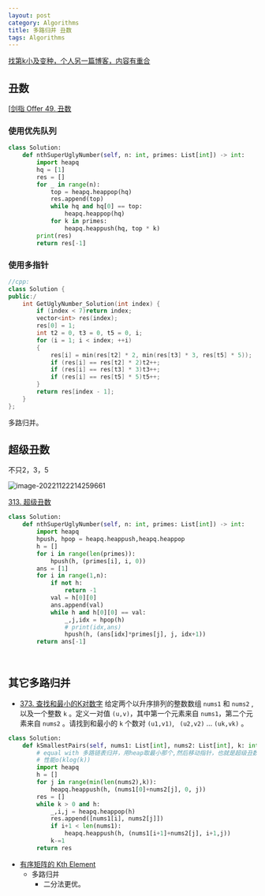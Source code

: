 ```yaml
---
layout: post
category: Algorithms
title: 多路归并 丑数
tags: Algorithms
---
```


[找第k小及变种，个人另一篇博客，内容有重合](https://mafulong.github.io/2022/01/03/%E6%89%BE%E7%AC%ACk%E5%B0%8F%E5%8F%8A%E5%8F%98%E7%A7%8D/)



## 丑数

[[剑指 Offer 49. 丑数](https://leetcode-cn.com/problems/chou-shu-lcof/)



### 使用优先队列

```python
class Solution:
    def nthSuperUglyNumber(self, n: int, primes: List[int]) -> int:
        import heapq
        hq = [1]
        res = []
        for _ in range(n):
            top = heapq.heappop(hq)
            res.append(top)
            while hq and hq[0] == top:
                heapq.heappop(hq)
            for k in primes:
                heapq.heappush(hq, top * k)
        print(res)
        return res[-1]
```



### 使用多指针

```c++
//cpp:
class Solution {
public:/
    int GetUglyNumber_Solution(int index) {
        if (index < 7)return index;
        vector<int> res(index);
        res[0] = 1;
        int t2 = 0, t3 = 0, t5 = 0, i;
        for (i = 1; i < index; ++i)
        {
            res[i] = min(res[t2] * 2, min(res[t3] * 3, res[t5] * 5));
            if (res[i] == res[t2] * 2)t2++;
            if (res[i] == res[t3] * 3)t3++;
            if (res[i] == res[t5] * 5)t5++;
        }
        return res[index - 1];
    }
};
```

多路归并。

## 超级丑数

不只2，3，5

![image-20221122214259661](https://cdn.jsdelivr.net/gh/mafulong/mdPic@vv6/v6/202211222143705.png)

[313. 超级丑数](https://leetcode-cn.com/problems/super-ugly-number/)

```python
class Solution:
    def nthSuperUglyNumber(self, n: int, primes: List[int]) -> int:
        import heapq
        hpush, hpop = heapq.heappush,heapq.heappop
        h = []
        for i in range(len(primes)):
            hpush(h, (primes[i], i, 0))
        ans = [1]
        for i in range(1,n):
            if not h:
                return -1
            val = h[0][0]
            ans.append(val)
            while h and h[0][0] == val:
                _,j,idx = hpop(h)
                # print(idx,ans)
                hpush(h, (ans[idx]*primes[j], j, idx+1))
        return ans[-1]
            
            
```



## 其它多路归并

- [373. 查找和最小的K对数字](https://mafulong.github.io/2022/01/03/373.-%E6%9F%A5%E6%89%BE%E5%92%8C%E6%9C%80%E5%B0%8F%E7%9A%84K%E5%AF%B9%E6%95%B0%E5%AD%97/) 给定两个以升序排列的整数数组 `nums1` 和 `nums2` , 以及一个整数 `k` 。定义一对值 `(u,v)`，其中第一个元素来自 `nums1`，第二个元素来自 `nums2` 。请找到和最小的 `k` 个数对 `(u1,v1)`, ` (u2,v2)` ... `(uk,vk)` 。

```python
class Solution:
    def kSmallestPairs(self, nums1: List[int], nums2: List[int], k: int) -> List[List[int]]:
        # equal with 多路链表归并，用heap取最小那个,然后移动指针，也就是超级丑数
        # 性能o(klog(k))
        import heapq
        h = []
        for j in range(min(len(nums2),k)):
            heapq.heappush(h, (nums1[0]+nums2[j], 0, j))
        res = []
        while k > 0 and h:
            _,i,j = heapq.heappop(h)
            res.append([nums1[i], nums2[j]])
            if i+1 < len(nums1):
                heapq.heappush(h, (nums1[i+1]+nums2[j], i+1,j))
            k-=1
        return res
```



- [有序矩阵的 Kth Element](https://leetcode-cn.com/problems/kth-smallest-element-in-a-sorted-matrix/description/)
  - 多路归并
    - 二分法更优。
